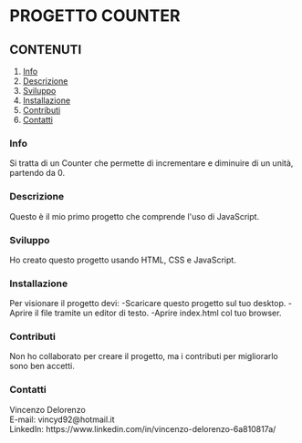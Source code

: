 <h1>PROGETTO COUNTER</h1>

<h2>CONTENUTI</h2>
<ol>
<li><a href="#info">Info</a></li>
<li><a href="#descrizione">Descrizione</a></li>
<li><a href="#sviluppo">Sviluppo</a></li>
<li><a href="#installazione">Installazione</a></li>
<li><a href="#contributi">Contributi</a></li>
<li><a href="#contati">Contatti</a></li>
</ol>

<h3><a name="#info">Info</a></h3>
Si tratta di un Counter che permette di incrementare e diminuire di un unità, partendo da 0.

<h3><a name="#descrizione">Descrizione</a></h3>
Questo è il mio primo progetto che comprende l'uso di JavaScript.

<h3><a name="#sviluppo">Sviluppo</a></h3>
Ho creato questo progetto usando HTML, CSS e JavaScript.

<h3><a name="#installazione">Installazione</a></h3>
Per visionare il progetto devi: -Scaricare questo progetto sul tuo desktop. -Aprire il file tramite un editor di testo. -Aprire index.html col tuo browser.

<h3><a name="#contributi">Contributi</a></h3>
Non ho collaborato per creare il progetto, ma i contributi per migliorarlo sono ben accetti.

<h3><a name="#contatti">Contatti</a></h3>
Vincenzo Delorenzo<br>
E-mail: vincyd92@hotmail.it<br>
LinkedIn: https://www.linkedin.com/in/vincenzo-delorenzo-6a810817a/
